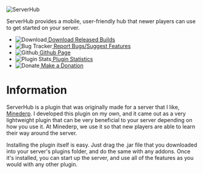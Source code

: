 ![ServerHub](http://i.imgur.com/kqWhreA.png)

ServerHub provides a mobile, user-friendly hub that newer players can use to get started on your server.

* ![Download](http://cdn2.iconfinder.com/data/icons/crystalproject/16x16/apps/ark.png)[ Download Released Builds](http://dev.bukkit.org/server-mods/serverhub/files/)
* ![Bug Tracker](http://cdn2.iconfinder.com/data/icons/kids/16x16/apps/agt_update_critical.png)[ Report Bugs/Suggest Features](http://dev.bukkit.org/server-mods/serverhub/tickets/)
* ![Github](http://cdn1.iconfinder.com/data/icons/Keyamoon-IcoMoon--limited/16/github-cat.png)[ Github Page](https://github.com/keybordpiano459/ServerHub/)
* ![Plugin Stats](http://cdn3.iconfinder.com/data/icons/woothemesiconset/16/chart.png)[ Plugin Statistics](https://mcstats.org/plugin/ServerHub/)
* ![Donate](http://cdn4.iconfinder.com/data/icons/SEVEN/accounting/png/16/piggy_bank.png)[ Make a Donation](https://www.paypal.com/cgi-bin/webscr?cmd=_s-xclick&hosted_button_id=DN7YZK8ERWSQJ)

# Information

ServerHub is a plugin that was originally made for a server that I like, [Minederp](http://minederp.com). I developed this plugin on my own, and it came out as a very lightweight plugin that can be very beneficial to your server depending on how you use it. At Minederp, we use it so that new players are able to learn their way around the server.

Installing the plugin itself is easy. Just drag the .jar file that you downloaded into your server's plugins folder, and do the same with any addons. Once it's installed, you can start up the server, and use all of the features as you would with any other plugin.
